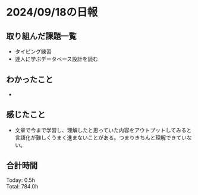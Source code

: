 # 2024/09/18の日報
## 取り組んだ課題一覧
* タイピング練習
* 達人に学ぶデータベース設計を読む
## わかったこと
*  
## 感じたこと
* 文章で今まで学習し、理解したと思っていた内容をアウトプットしてみると言語化が難しくうまく進まないことがある。つまりきちんと理解できていない。
## 合計時間  
Today: 0.5h<br>
Total: 784.0h
